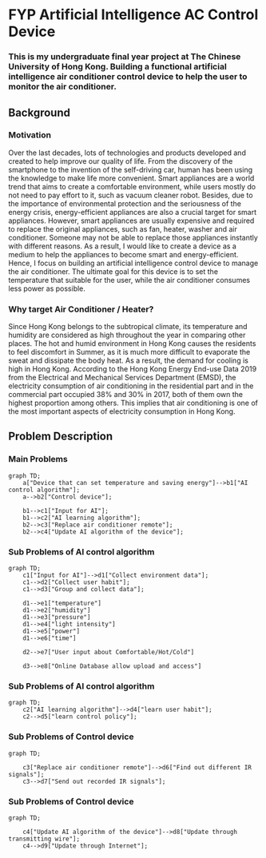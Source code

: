 # FYP Artificial Intelligence AC Control Device

### This is my undergraduate final year project at The Chinese University of Hong Kong. Building a functional artificial intelligence air conditioner control device to help the user to monitor the air conditioner.

## Background
### Motivation
Over the last decades, lots of technologies and products developed and created to help improve our quality of life. From the discovery of the smartphone to the invention of the self-driving car, human has been using the knowledge to make life more convenient. Smart appliances are a world trend that aims to create a comfortable environment, while users mostly do not need to pay effort to it, such as vacuum cleaner robot. Besides, due to the importance of environmental protection and the seriousness of the energy crisis, energy-efficient appliances are also a crucial target for smart appliances. However, smart appliances are usually expensive and required to replace the original appliances, such as fan, heater, washer and air conditioner. Someone may not be able to replace those appliances instantly with different reasons. As a result, I would like to create a device as a medium to help the appliances to become smart and energy-efficient. Hence, I focus on building an artificial intelligence control device to manage the air conditioner. The ultimate goal for this device is to set the temperature that suitable for the user, while the air conditioner consumes less power as possible.

### Why target Air Conditioner / Heater?
Since Hong Kong belongs to the subtropical climate, its temperature and humidity are considered as high throughout the year in comparing other places. The hot and humid environment in Hong Kong causes the residents to feel discomfort in Summer, as it is much more difficult to evaporate the sweat and dissipate the body heat. As a result, the demand for cooling is high in Hong Kong. According to the Hong Kong Energy End-use Data 2019 from the Electrical and Mechanical Services Department (EMSD), the electricity consumption of air conditioning in the residential part and in the commercial part occupied 38% and 30% in 2017, both of them own the highest proportion among others. This implies that air conditioning is one of the most important aspects of electricity consumption in Hong Kong.

## Problem Description
### Main Problems
```mermaid
graph TD;
    a["Device that can set temperature and saving energy"]-->b1["AI control algorithm"];
    a-->b2["Control device"];
    
    b1-->c1["Input for AI"];
    b1-->c2["AI learning algorithm"];
    b2-->c3["Replace air conditioner remote"];
    b2-->c4["Update AI algorithm of the device"];

```
### Sub Problems of AI control algorithm
```mermaid
graph TD;
    c1["Input for AI"]-->d1["Collect environment data"];
    c1-->d2["Collect user habit"];
    c1-->d3["Group and collect data"];
    
    d1-->e1["temperature"]
    d1-->e2["humidity"]
    d1-->e3["pressure"]
    d1-->e4["light intensity"]
    d1-->e5["power"]
    d1-->e6["time"]
    
    d2-->e7["User input about Comfortable/Hot/Cold"]
    
    d3-->e8["Online Database allow upload and access"]
```
### Sub Problems of AI control algorithm
```mermaid
graph TD;
    c2["AI learning algorithm"]-->d4["learn user habit"];
    c2-->d5["learn control policy"];
```
### Sub Problems of Control device
```mermaid
graph TD;

    c3["Replace air conditioner remote"]-->d6["Find out different IR signals"];
    c3-->d7["Send out recorded IR signals"];
```
### Sub Problems of Control device
```mermaid
graph TD;

    c4["Update AI algorithm of the device"]-->d8["Update through transmitting wire"];
    c4-->d9["Update through Internet"];
```